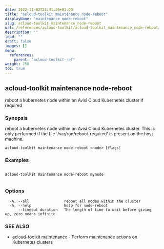 ```yaml
---
date: 2022-11-02T21:41:26+01:00
title: "acloud-toolkit maintenance node-reboot"
displayName: "maintenance node-reboot"
slug: acloud-toolkit_maintenance_node-reboot
url: /references/acloud-toolkit/acloud-toolkit_maintenance_node-reboot/
description: ""
lead: ""
draft: false
images: []
menu:
  references:
    parent: "acloud-toolkit-ref"
weight: 758
toc: true
---
```

## acloud-toolkit maintenance node-reboot

reboot a kubernetes node within an Avisi Cloud Kubernetes cluster if required

### Synopsis

reboot a kubernetes node within an Avisi Cloud Kubernetes cluster. This is only performed if the file '/var/run/reboot-required' is present on the host machine.


```
acloud-toolkit maintenance node-reboot <node> [flags]
```

### Examples

```

acloud-toolkit maintenance node-reboot mynode
		
```

### Options

```
  -A, --all                reboot all nodes within the cluster
  -h, --help               help for node-reboot
      --timeout duration   The length of time to wait before giving up, zero means infinite
```

### SEE ALSO

* [acloud-toolkit maintenance](/references/acloud-toolkit/acloud-toolkit_maintenance/)	 - Perform maintenance actions on Kubernetes clusters

